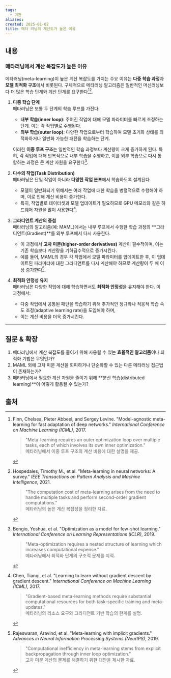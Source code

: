 ```yaml
---
tags:
  - 미완
aliases: 
created: 2025-01-02
title: 메타 러닝의 계산도가 높은 이유
---
```

## 내용

### 메타러닝에서 계산 복잡도가 높은 이유

메타러닝(meta-learning)이 높은 계산 복잡도를 가지는 주요 이유는 **다중 학습 과정**과 **모델 최적화 구조**에서 비롯된다. 구체적으로 메타러닝 알고리즘은 일반적인 머신러닝보다 더 많은 학습 단계와 계산 단계를 요구한다[^1][^2].

1. **다중 학습 단계**  
   메타러닝은 보통 두 단계의 학습 루프를 가진다:
   - **내부 학습(inner loop)**: 주어진 작업에 대해 모델 파라미터를 빠르게 조정하는 단계. 이는 각 작업별로 수행된다.
   - **외부 학습(outer loop)**: 다양한 작업으로부터 학습하여 모델 초기화 상태를 최적화하거나 일반화 가능한 패턴을 학습하는 단계.  
   
   이러한 **이중 루프 구조**는 일반적인 학습 과정보다 계산량이 크게 증가하게 된다. 특히, 각 작업에 대해 반복적으로 내부 학습을 수행하고, 이를 외부 학습으로 다시 통합하는 과정은 큰 계산 자원을 요구한다[^3].

2. **다수의 작업(Task Distribution)**  
   메타러닝은 단일 작업이 아니라 **다양한 작업 분포**에서 학습하도록 설계된다.  
   - 모델이 일반화되기 위해서는 여러 작업에 대한 학습을 병렬적으로 수행해야 하며, 이로 인해 계산 비용이 증가한다.
   - 특히, 작업별로 데이터셋과 모델 업데이트가 필요하므로 GPU 메모리와 같은 하드웨어 자원을 많이 사용한다[^4].

3. **그라디언트 계산의 중첩**  
   메타러닝의 알고리즘(예: MAML)에서는 내부 루프에서 수행한 학습 과정의 **그라디언트(Gradient)**를 외부 루프에서 다시 사용한다.  
   - 이 과정에서 **고차 미분(higher-order derivatives)** 계산이 필수적이며, 이는 기존 학습보다 계산량을 기하급수적으로 증가시킨다.
   - 예를 들어, MAML의 경우 각 작업에서 모델 파라미터를 업데이트한 후, 이 업데이트된 파라미터에 대한 그라디언트를 다시 계산해야 하므로 계산량이 두 배 이상 증가한다[^5].

4. **최적화 안정성 유지**  
   메타러닝은 다양한 작업에 대해 학습하면서도 **최적화 안정성**을 유지해야 한다. 이 과정에서:
   - 다중 작업에서 공통된 패턴을 학습하기 위해 추가적인 정규화나 적응적 학습 속도 조정(adaptive learning rate)을 도입해야 하며,
   - 이는 계산 비용을 더욱 증가시킨다.

---

## 질문 & 확장

1. 메타러닝에서 계산 복잡도를 줄이기 위해 사용될 수 있는 **효율적인 알고리즘**이나 최적화 기법은 무엇인가?  
2. MAML 외에 고차 미분 계산을 회피하거나 단순화할 수 있는 다른 메타러닝 접근법이 존재하는가?  
3. 메타러닝에서 필요한 계산 자원을 줄이기 위해 **분산 학습(distributed learning)**이 어떻게 활용될 수 있는가?  



## 출처


[^1]: Finn, Chelsea, Pieter Abbeel, and Sergey Levine. "Model-agnostic meta-learning for fast adaptation of deep networks." *International Conference on Machine Learning (ICML)*, 2017.  
    > "Meta-learning requires an outer optimization loop over multiple tasks, each of which involves its own inner optimization."  
    메타러닝에서 이중 루프 구조의 계산 비용에 대한 설명을 제공.

[^2]: Hospedales, Timothy M., et al. "Meta-learning in neural networks: A survey." *IEEE Transactions on Pattern Analysis and Machine Intelligence*, 2021.  
    > "The computation cost of meta-learning arises from the need to handle multiple tasks and perform second-order gradient computations."  
    메타러닝의 높은 계산 복잡성을 정리한 자료.

[^3]: Bengio, Yoshua, et al. "Optimization as a model for few-shot learning." *International Conference on Learning Representations (ICLR)*, 2019.  
    > "Meta-optimization requires a nested structure of learning which increases computational expense."  
    메타러닝에서 최적화 단계의 구조적 문제를 지적.

[^4]: Chen, Tianqi, et al. "Learning to learn without gradient descent by gradient descent." *International Conference on Machine Learning (ICML)*, 2017.  
    > "Gradient-based meta-learning methods require substantial computational resources for both task-specific training and meta-updates."  
    메타러닝의 리소스 요구와 그라디언트 기반 학습의 한계를 설명.

[^5]: Rajeswaran, Aravind, et al. "Meta-learning with implicit gradients." *Advances in Neural Information Processing Systems (NeurIPS)*, 2019.  
    > "Computational inefficiency in meta-learning stems from explicit backpropagation through inner loop optimization."  
    고차 미분 계산의 문제를 해결하기 위한 대안을 제시한 자료.
